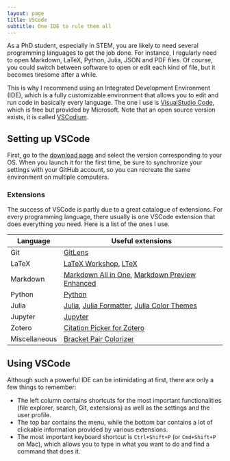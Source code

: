 ```yaml
---
layout: page
title: VSCode
subtitle: One IDE to rule them all
---
```


As a PhD student, especially in STEM, you are likely to need several programming languages to get the job done. For instance, I regularly need to open Markdown, LaTeX, Python, Julia, JSON and PDF files. Of course, you could switch between software to open or edit each kind of file, but it becomes tiresome after a while.

This is why I recommend using an Integrated Development Environment (IDE), which is a fully customizable environment that allows you to edit and run code in basically every language. The one I use is [VisualStudio Code](https://code.visualstudio.com/), which is free but provided by Microsoft. Note that an open source version exists, it is called [VSCodium](https://vscodium.com/).

## Setting up VSCode

First, go to the [download page](https://code.visualstudio.com/Download) and select the version corresponding to your OS. When you launch it for the first time, be sure to synchronize your settings with your GitHub account, so you can recreate the same environment on multiple computers.

### Extensions

The success of VSCode is partly due to a great catalogue of extensions. For every programming language, there usually is one VSCode extension that does everything you need. Here is a list of the ones I use.

| Language | Useful extensions                                                                                                                                                                                                           |
| -------- | --------------------------------------------------------------------------------------------------------------------------------------------------------------------------------------------------------------------------- |
| Git      | [GitLens](https://marketplace.visualstudio.com/items?itemName=eamodio.gitlens)                                                                                                                                              |
| LaTeX    | [LaTeX Workshop](https://marketplace.visualstudio.com/items?itemName=James-Yu.latex-workshop), [LTeX](https://marketplace.visualstudio.com/items?itemName=valentjn.vscode-ltex)                                             |
| Markdown | [Markdown All in One](https://marketplace.visualstudio.com/items?itemName=yzhang.markdown-all-in-one), [Markdown Preview Enhanced](https://marketplace.visualstudio.com/items?itemName=shd101wyy.markdown-preview-enhanced) |
| Python   | [Python](https://marketplace.visualstudio.com/items?itemName=ms-python.python)                                                                                                                                              |
| Julia    | [Julia](https://marketplace.visualstudio.com/items?itemName=julialang.language-julia), [Julia Formatter](https://marketplace.visualstudio.com/items?itemName=singularitti.vscode-julia-formatter), [Julia Color Themes](https://marketplace.visualstudio.com/items?itemName=cameronbieganek.julia-color-themes)                                                                                                                                       |
| Jupyter  | [Jupyter](https://marketplace.visualstudio.com/items?itemName=ms-toolsai.jupyter)                                                                                                                                           |
| Zotero   | [Citation Picker for Zotero](https://marketplace.visualstudio.com/items?itemName=mblode.zotero)                                                                                                                             |
| Miscellaneous | [Bracket Pair Colorizer](https://marketplace.visualstudio.com/items?itemName=CoenraadS.bracket-pair-colorizer)

## Using VSCode

Although such a powerful IDE can be intimidating at first, there are only a few things to remember:

- The left column contains shortcuts for the most important functionalities (file explorer, search, Git, extensions) as well as the settings and the user profile.
- The top bar contains the menu, while the bottom bar contains a lot of clickable information provided by various extensions.
- The most important keyboard shortcut is `Ctrl+Shift+P` (or `Cmd+Shift+P` on Mac), which allows you to type in what you want to do and find a command that does it.
